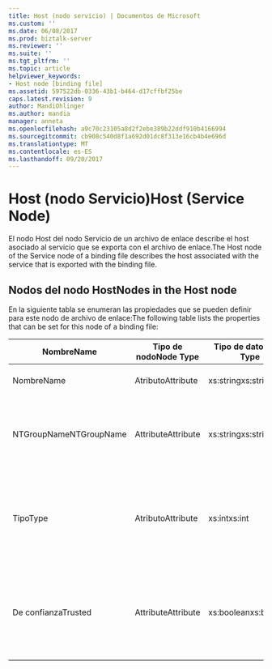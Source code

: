 ```yaml
---
title: Host (nodo servicio) | Documentos de Microsoft
ms.custom: ''
ms.date: 06/08/2017
ms.prod: biztalk-server
ms.reviewer: ''
ms.suite: ''
ms.tgt_pltfrm: ''
ms.topic: article
helpviewer_keywords:
- Host node [binding file]
ms.assetid: 597522db-0336-43b1-b464-d17cffbf25be
caps.latest.revision: 9
author: MandiOhlinger
ms.author: mandia
manager: anneta
ms.openlocfilehash: a9c70c23105a8d2f2ebe389b22ddf910b4166994
ms.sourcegitcommit: cb908c540d8f1a692d01dc8f313e16cb4b4e696d
ms.translationtype: MT
ms.contentlocale: es-ES
ms.lasthandoff: 09/20/2017
---
```

# <a name="host-service-node"></a><span data-ttu-id="68b4e-102">Host (nodo Servicio)</span><span class="sxs-lookup"><span data-stu-id="68b4e-102">Host (Service Node)</span></span>
<span data-ttu-id="68b4e-103">El nodo Host del nodo Servicio de un archivo de enlace describe el host asociado al servicio que se exporta con el archivo de enlace.</span><span class="sxs-lookup"><span data-stu-id="68b4e-103">The Host node of the Service node of a binding file describes the host associated with the service that is exported with the binding file.</span></span>  
  
## <a name="nodes-in-the-host-node"></a><span data-ttu-id="68b4e-104">Nodos del nodo Host</span><span class="sxs-lookup"><span data-stu-id="68b4e-104">Nodes in the Host node</span></span>  
 <span data-ttu-id="68b4e-105">En la siguiente tabla se enumeran las propiedades que se pueden definir para este nodo de archivo de enlace:</span><span class="sxs-lookup"><span data-stu-id="68b4e-105">The following table lists the properties that can be set for this node of a binding file:</span></span>  
  
|<span data-ttu-id="68b4e-106">**Nombre**</span><span class="sxs-lookup"><span data-stu-id="68b4e-106">**Name**</span></span>|<span data-ttu-id="68b4e-107">**Tipo de nodo**</span><span class="sxs-lookup"><span data-stu-id="68b4e-107">**Node Type**</span></span>|<span data-ttu-id="68b4e-108">**Tipo de datos**</span><span class="sxs-lookup"><span data-stu-id="68b4e-108">**Data Type**</span></span>|<span data-ttu-id="68b4e-109">**Description**</span><span class="sxs-lookup"><span data-stu-id="68b4e-109">**Description**</span></span>|<span data-ttu-id="68b4e-110">**Restricciones**</span><span class="sxs-lookup"><span data-stu-id="68b4e-110">**Restrictions**</span></span>|<span data-ttu-id="68b4e-111">**Comentarios**</span><span class="sxs-lookup"><span data-stu-id="68b4e-111">**Comments**</span></span>|  
|--------------|-------------------|-------------------|---------------------|----------------------|------------------|  
|<span data-ttu-id="68b4e-112">Nombre</span><span class="sxs-lookup"><span data-stu-id="68b4e-112">Name</span></span>|<span data-ttu-id="68b4e-113">Atributo</span><span class="sxs-lookup"><span data-stu-id="68b4e-113">Attribute</span></span>|<span data-ttu-id="68b4e-114">xs:string</span><span class="sxs-lookup"><span data-stu-id="68b4e-114">xs:string</span></span>|<span data-ttu-id="68b4e-115">Especifica el nombre del host.</span><span class="sxs-lookup"><span data-stu-id="68b4e-115">Specifies the name of the host.</span></span>|<span data-ttu-id="68b4e-116">No requerido</span><span class="sxs-lookup"><span data-stu-id="68b4e-116">Not required</span></span>|<span data-ttu-id="68b4e-117">Valor predeterminado: vacío</span><span class="sxs-lookup"><span data-stu-id="68b4e-117">Default value: empty</span></span>|  
|<span data-ttu-id="68b4e-118">NTGroupName</span><span class="sxs-lookup"><span data-stu-id="68b4e-118">NTGroupName</span></span>|<span data-ttu-id="68b4e-119">Attribute</span><span class="sxs-lookup"><span data-stu-id="68b4e-119">Attribute</span></span>|<span data-ttu-id="68b4e-120">xs:string</span><span class="sxs-lookup"><span data-stu-id="68b4e-120">xs:string</span></span>|<span data-ttu-id="68b4e-121">Especifica el nombre del grupo de Windows NT asociado al host.</span><span class="sxs-lookup"><span data-stu-id="68b4e-121">Specifies the Windows NT Group name associated with the host.</span></span>|<span data-ttu-id="68b4e-122">No requerido</span><span class="sxs-lookup"><span data-stu-id="68b4e-122">Not required</span></span>|<span data-ttu-id="68b4e-123">Valor predeterminado: vacío</span><span class="sxs-lookup"><span data-stu-id="68b4e-123">Default value: empty</span></span>|  
|<span data-ttu-id="68b4e-124">Tipo</span><span class="sxs-lookup"><span data-stu-id="68b4e-124">Type</span></span>|<span data-ttu-id="68b4e-125">Atributo</span><span class="sxs-lookup"><span data-stu-id="68b4e-125">Attribute</span></span>|<span data-ttu-id="68b4e-126">xs:int</span><span class="sxs-lookup"><span data-stu-id="68b4e-126">xs:int</span></span>|<span data-ttu-id="68b4e-127">Especifica el tipo de host como En curso o Aislado.</span><span class="sxs-lookup"><span data-stu-id="68b4e-127">Specifies the host type as in process or isolated.</span></span>|<span data-ttu-id="68b4e-128">Necesario</span><span class="sxs-lookup"><span data-stu-id="68b4e-128">Required</span></span>|<span data-ttu-id="68b4e-129">Valor predeterminado: ninguno</span><span class="sxs-lookup"><span data-stu-id="68b4e-129">Default value: none</span></span><br /><br /> <span data-ttu-id="68b4e-130">Los valores posibles se describen en la [Microsoft.BizTalk.ExplorerOM.HostType](http://msdn.microsoft.com/library/microsoft.biztalk.explorerom.hosttype.aspx) enumeración.</span><span class="sxs-lookup"><span data-stu-id="68b4e-130">Possible values are described in the [Microsoft.BizTalk.ExplorerOM.HostType](http://msdn.microsoft.com/library/microsoft.biztalk.explorerom.hosttype.aspx) enumeration.</span></span>|  
|<span data-ttu-id="68b4e-131">De confianza</span><span class="sxs-lookup"><span data-stu-id="68b4e-131">Trusted</span></span>|<span data-ttu-id="68b4e-132">Attribute</span><span class="sxs-lookup"><span data-stu-id="68b4e-132">Attribute</span></span>|<span data-ttu-id="68b4e-133">xs:boolean</span><span class="sxs-lookup"><span data-stu-id="68b4e-133">xs:boolean</span></span>|<span data-ttu-id="68b4e-134">Especifica si se puede confiar en un host de BizTalk para recopilar información de autenticación.</span><span class="sxs-lookup"><span data-stu-id="68b4e-134">Specifies whether the BizTalk host can be trusted to collect authentication information.</span></span>|<span data-ttu-id="68b4e-135">Necesario</span><span class="sxs-lookup"><span data-stu-id="68b4e-135">Required</span></span>|<span data-ttu-id="68b4e-136">Valor predeterminado: ninguno</span><span class="sxs-lookup"><span data-stu-id="68b4e-136">Default value: none</span></span><br /><br /> <span data-ttu-id="68b4e-137">Establecido en **true** si el host es de confianza, en caso contrario, se establece en **false**.</span><span class="sxs-lookup"><span data-stu-id="68b4e-137">Set to **true** if the host is trusted, otherwise set to **false**.</span></span>|